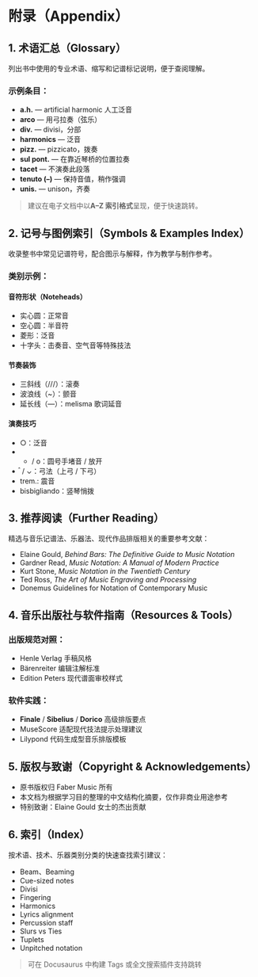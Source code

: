 # 附录（Appendix）

## 1. 术语汇总（Glossary）

列出书中使用的专业术语、缩写和记谱标记说明，便于查阅理解。

### 示例条目：

- **a.h.** — artificial harmonic 人工泛音  
- **arco** — 用弓拉奏（弦乐）  
- **div.** — divisi，分部  
- **harmonics** — 泛音  
- **pizz.** — pizzicato，拨奏  
- **sul pont.** — 在靠近琴桥的位置拉奏  
- **tacet** — 不演奏此段落  
- **tenuto (–)** — 保持音值，稍作强调  
- **unis.** — unison，齐奏  

> 建议在电子文档中以**A–Z 索引格式**呈现，便于快速跳转。

## 2. 记号与图例索引（Symbols & Examples Index）

收录整书中常见记谱符号，配合图示与解释，作为教学与制作参考。

### 类别示例：

#### 音符形状（Noteheads）  
- 实心圆：正常音  
- 空心圆：半音符  
- 菱形：泛音  
- 十字头：击奏音、空气音等特殊技法  

#### 节奏装饰  
- 三斜线（///）：滚奏  
- 波浪线（~）：颤音  
- 延长线（—）：melisma 歌词延音  

#### 演奏技巧  
- ○：泛音  
- + / o：圆号手堵音 / 放开  
- 𝆪 / ⌄：弓法（上弓 / 下弓）  
- trem.: 震音  
- bisbigliando：竖琴悄拨

## 3. 推荐阅读（Further Reading）

精选与音乐记谱法、乐器法、现代作品排版相关的重要参考文献：

- Elaine Gould, *Behind Bars: The Definitive Guide to Music Notation*  
- Gardner Read, *Music Notation: A Manual of Modern Practice*  
- Kurt Stone, *Music Notation in the Twentieth Century*  
- Ted Ross, *The Art of Music Engraving and Processing*  
- Donemus Guidelines for Notation of Contemporary Music

## 4. 音乐出版社与软件指南（Resources & Tools）

### 出版规范对照：

- Henle Verlag 手稿风格  
- Bärenreiter 编辑注解标准  
- Edition Peters 现代谱面审校样式  

### 软件实践：

- **Finale** / **Sibelius** / **Dorico** 高级排版要点  
- MuseScore 适配现代技法提示处理建议  
- Lilypond 代码生成型音乐排版模板

## 5. 版权与致谢（Copyright & Acknowledgements）

- 原书版权归 Faber Music 所有  
- 本文档为根据学习目的整理的中文结构化摘要，仅作非商业用途参考  
- 特别致谢：Elaine Gould 女士的杰出贡献  

## 6. 索引（Index）

按术语、技术、乐器类别分类的快速查找索引建议：

- Beam、Beaming  
- Cue-sized notes  
- Divisi  
- Fingering  
- Harmonics  
- Lyrics alignment  
- Percussion staff  
- Slurs vs Ties  
- Tuplets  
- Unpitched notation  

> 可在 Docusaurus 中构建 Tags 或全文搜索插件支持跳转